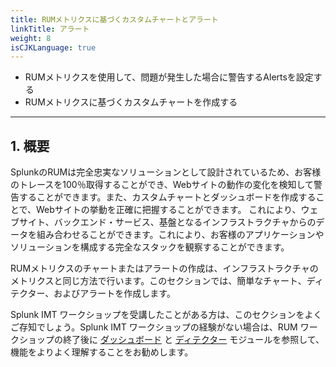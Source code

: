 ```yaml
---
title: RUMメトリクスに基づくカスタムチャートとアラート
linkTitle: アラート
weight: 8
isCJKLanguage: true
---
```


* RUMメトリクスを使用して、問題が発生した場合に警告するAlertsを設定する
* RUMメトリクスに基づくカスタムチャートを作成する

---

## 1.  概要

SplunkのRUMは完全忠実なソリューションとして設計されているため、お客様のトレースを100％取得することができ、Webサイトの動作の変化を検知して警告することができます。また、カスタムチャートとダッシュボードを作成することで、Webサイトの挙動を正確に把握することができます。
これにより、ウェブサイト、バックエンド・サービス、基盤となるインフラストラクチャからのデータを組み合わせることができます。これにより、お客様のアプリケーションやソリューションを構成する完全なスタックを観察することができます。

RUMメトリクスのチャートまたはアラートの作成は、インフラストラクチャのメトリクスと同じ方法で行います。このセクションでは、簡単なチャート、ディテクター、およびアラートを作成します。

Splunk IMT ワークショップを受講したことがある方は、このセクションをよくご存知でしょう。Splunk IMT ワークショップの経験がない場合は、RUM ワークショップの終了後に [ダッシュボード](../dashboards/intro.md) と [ディテクター](../detectors/intro.md) モジュールを参照して、機能をよりよく理解することをお勧めします。

